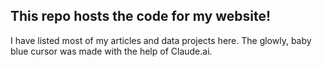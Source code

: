 ## This repo hosts the code for my website!
I have listed most of my articles and data projects here.
The glowly, baby blue cursor was made with the help of Claude.ai. 
